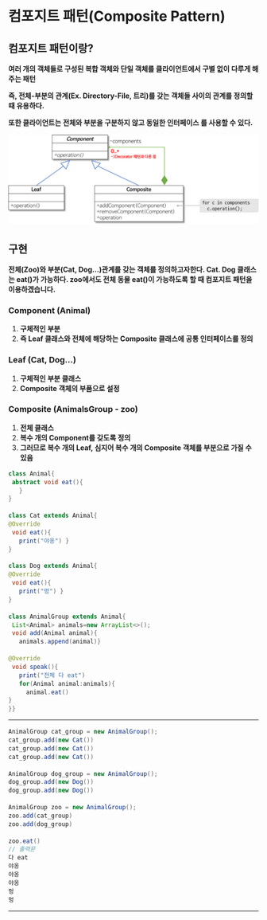 # 컴포지트 패턴(Composite Pattern)

## **컴포지트 패턴이랑?**

**여러 개의 객체들로 구성된 복합 객체와 단일 객체를 클라이언트에서 구별 없이 다루게 해주는 패턴**

**즉, 전체-부분의 관계(Ex. Directory-File, 트리)를 갖는 객체들 사이의 관계를 정의할 때 유용하다.**

**또한 클라이언트는 전체와 부분을 구분하지 않고 동일한 인터페이스 를 사용할 수 있다.**

![](./image/composite.png)
## **구현**

**전체(Zoo)와 부분(Cat, Dog…)관계를 갖는 객체를 정의하고자한다. Cat. Dog 클래스는 eat()가 가능하다. zoo에서도 전체 동물 eat()이 가능하도록 할 때 컴포지트 패턴을 이용하겠습니다.**

### **Component (Animal)**

1. **구체적인 부분**
2. **즉 Leaf 클래스와 전체에 해당하는 Composite 클래스에 공통 인터페이스를 정의**

### **Leaf (Cat, Dog…)**

1. **구체적인 부분 클래스**
2. **Composite 객체의 부품으로 설정**

### **Composite (AnimalsGroup - zoo)**

1. **전체 클래스**
2. **복수 개의 Component를 갖도록 정의**
3. **그러므로 복수 개의 Leaf, 심지어 복수 개의 Composite 객체를 부분으로 가질 수 있음**

```java
class Animal{
 abstract void eat(){
   }
}

class Cat extends Animal{
@Override
 void eat(){
   print("야옹") }
}

class Dog extends Animal{
@Override
 void eat(){
   print("멍") }
}

class AnimalGroup extends Animal{
 List<Animal> animals=new ArrayList<>();
 void add(Animal animal){
   animals.append(animal)}

@Override
 void speak(){
   print("전체 다 eat")
   for(Animal animal:animals){
     animal.eat()
}
}}
```

---

```java
AnimalGroup cat_group = new AnimalGroup();
cat_group.add(new Cat())
cat_group.add(new Cat())
cat_group.add(new Cat())

AnimalGroup dog_group = new AnimalGroup();
dog_group.add(new Dog())
dog_group.add(new Dog())

AnimalGroup zoo = new AnimalGroup();
zoo.add(cat_group)
zoo.add(dog_group)

zoo.eat()
// 출력문
다 eat
야옹
야옹
야옹
멍
멍
```

---